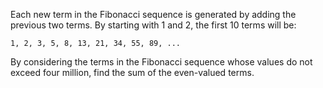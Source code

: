 Each new term in the Fibonacci sequence is generated by adding the previous two terms.
By starting with 1 and 2, the first 10 terms will be:

~~~
1, 2, 3, 5, 8, 13, 21, 34, 55, 89, ...
~~~

By considering the terms in the Fibonacci sequence whose values do not exceed four million, find the sum of the even-valued terms.